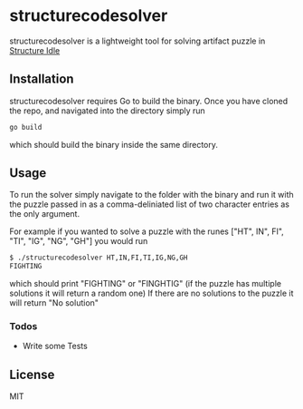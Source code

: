 # structurecodesolver

structurecodesolver is a lightweight tool for solving artifact puzzle in [Structure Idle](http://structure.zefiris.su/)

## Installation

structurecodesolver requires Go to build the binary.
Once you have cloned the repo, and navigated into the directory simply run

```bash
go build
```

which should build the binary inside the same directory.

## Usage

To run the solver simply navigate to the folder with the binary and run it with the puzzle passed in as a comma-deliniated list of two character entries as the only argument.

For example if you wanted to solve a puzzle with the runes ["HT", IN", FI", "TI", "IG", "NG", "GH"] you would run

```bash
$ ./structurecodesolver HT,IN,FI,TI,IG,NG,GH
FIGHTING
```

which should print "FIGHTING" or "FINGHTIG" (if the puzzle has multiple solutions it will return a random one)
If there are no solutions to the puzzle it will return "No solution"

### Todos

- Write some Tests

## License

MIT
